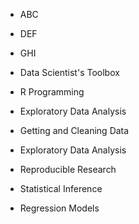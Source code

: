 * ABC
* DEF
* GHI


* Data Scientist's Toolbox

* R Programming

* Exploratory Data Analysis

* Getting and Cleaning Data
* Exploratory Data Analysis

* Reproducible Research

* Statistical Inference

* Regression Models